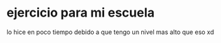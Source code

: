 <h1>ejercicio para mi escuela</h1>
lo hice en poco tiempo debido a que tengo un nivel mas alto que eso xd
